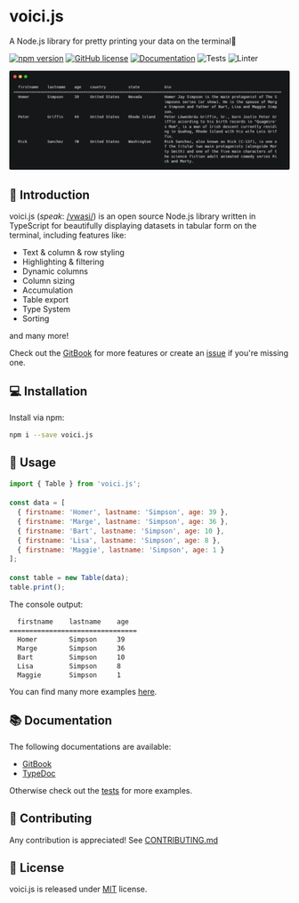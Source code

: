# voici.js

A Node.js library for pretty printing your data on the terminal🎨

[![npm version](https://img.shields.io/npm/v/voici.js.svg?style=flat)](https://www.npmjs.com/package/voici.js)
[![GitHub license](https://img.shields.io/badge/license-MIT-blue.svg)](https://github.com/larswaechter/voici.js/blob/main/LICENSE)
[![Documentation](https://img.shields.io/badge/GitBook-Docu-lightblue)](https://lars-waechter.gitbook.io/voici.js/)
![Tests](https://github.com/larswaechter/voici.js/actions/workflows/tests.yaml/badge.svg)
![Linter](https://github.com/larswaechter/voici.js/actions/workflows/linter.yaml/badge.svg)

![](./preview.png)

## 📍 Introduction

voici.js (_speak_: [/vwasi/](https://dictionary.cambridge.org/dictionary/french-english/voici)) is an open source Node.js library written in TypeScript for beautifully displaying datasets in tabular form on the terminal, including features like:

- Text & column & row styling
- Highlighting & filtering
- Dynamic columns
- Column sizing
- Accumulation
- Table export
- Type System
- Sorting

and many more!

Check out the [GitBook](https://lars-waechter.gitbook.io/voici.js/) for more features or create an [issue](https://github.com/larswaechter/voici.js/issues) if you're missing one.

## 💻 Installation

Install via npm:

```bash
npm i --save voici.js
```

## 🔨 Usage

```js
import { Table } from 'voici.js';

const data = [
  { firstname: 'Homer', lastname: 'Simpson', age: 39 },
  { firstname: 'Marge', lastname: 'Simpson', age: 36 },
  { firstname: 'Bart', lastname: 'Simpson', age: 10 },
  { firstname: 'Lisa', lastname: 'Simpson', age: 8 },
  { firstname: 'Maggie', lastname: 'Simpson', age: 1 }
];

const table = new Table(data);
table.print();
```

The console output:

```
  firstname    lastname    age
================================
  Homer        Simpson     39
  Marge        Simpson     36
  Bart         Simpson     10
  Lisa         Simpson     8
  Maggie       Simpson     1
```

You can find many more examples [here](https://lars-waechter.gitbook.io/voici.js/examples).

## 📚 Documentation

The following documentations are available:

- [GitBook](https://github.com/larswaechter/voici.js)
- [TypeDoc](https://larswaechter.github.io/voici.js/)

Otherwise check out the [tests](https://github.com/larswaechter/voici.js/blob/master/tests/) for more examples.

## 🧩 Contributing

Any contribution is appreciated! See [CONTRIBUTING.md](https://github.com/larswaechter/voici.js/blob/master/CONTRIBUTING.md)

## 🔑 License

voici.js is released under [MIT](https://github.com/larswaechter/voici.js/blob/master/LICENSE) license.
